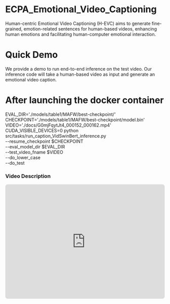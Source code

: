 # ECPA_Emotional_Video_Captioning
Human-centric Emotional Video Captioning (H-EVC) aims to generate fine-grained, emotion-related sentences for human-based videos, enhancing human emotions and facilitating human-computer emotional interaction.
# Quick Demo
We provide a demo to run end-to-end inference on the test video. Our inference code will take a human-based video as input and generate an emotional video caption.
# After launching the docker container 
EVAL_DIR='./models/table1/MAFW/best-checkpoint/'
CHECKPOINT='./models/table1/MAFW/best-checkpoint/model.bin'
VIDEO='./docs/G0mjFqytJt4_000152_000162.mp4'
CUDA_VISIBLE_DEVICES=0 python src/tasks/run_caption_VidSwinBert_inference.py \
       --resume_checkpoint $CHECKPOINT  \
       --eval_model_dir $EVAL_DIR \
       --test_video_fname $VIDEO \
       --do_lower_case \
       --do_test 
       
<!DOCTYPE html>
<html lang="en">
<head>
    <meta charset="UTF-8">
    <meta name="viewport" content="width=device-width, initial-scale=1.0">
    <title>Video Embed</title>
</head>
<body>
    <div>
        <h3>Video Description</h3>
        <iframe width="640" height="360" src="https://youtu.be/AtGwEnN-5zk?si=lQX1nusmo2MWOz66" frameborder="0" allow="accelerometer; autoplay; clipboard-write; encrypted-media; gyroscope; picture-in-picture" allowfullscreen style="max-width: 100%; border-radius: 8px;"></iframe>
    </div>
</body>
</html>


